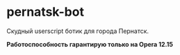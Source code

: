 pernatsk-bot
============

Скудный userscript ботик для города Пернатск.

<b>Работоспособность гарантирую только на Opera 12.15</b>
